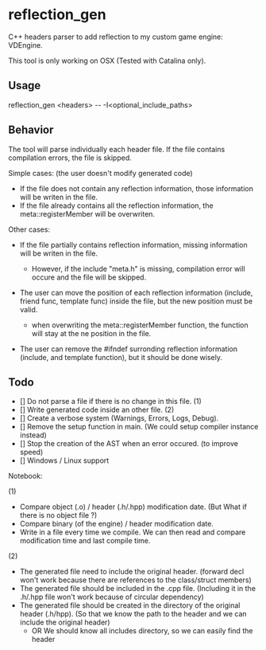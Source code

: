 # reflection_gen

C++ headers parser to add reflection to my custom game engine: VDEngine.

This tool is only working on OSX (Tested with Catalina only).

## Usage

reflection_gen \<headers\> -- -I\<optional_include_paths\>

## Behavior

The tool will parse individually each header file.
If the file contains compilation errors, the file is skipped.

Simple cases: (the user doesn't modify generated code)

- If the file does not contain any reflection information, those information will be writen in the file.
- If the file already contains all the reflection information, the meta::registerMember will be overwriten.

Other cases:

- If the file partially contains reflection information, missing information will be writen in the file.

  - However, if the include "meta.h" is missing, compilation error will occure and the file will be skipped.

- The user can move the position of each reflection information (include, friend func, template func) inside the file, but the new position must be valid.

  - when overwriting the meta::registerMember function, the function will stay at the ne position in the file.

- The user can remove the #ifndef surronding reflection information (include, and template function), but it should be done wisely.

## Todo

- [] Do not parse a file if there is no change in this file. (1)
- [] Write generated code inside an other file. (2)
- [] Create a verbose system (Warnings, Errors, Logs, Debug).
- [] Remove the setup function in main. (We could setup compiler instance instead)
- [] Stop the creation of the AST when an error occured. (to improve speed)
- [] Windows / Linux support

Notebook:

(1)

- Compare object (.o) / header (.h/.hpp) modification date. (But What if there is no object file ?)
- Compare binary (of the engine) / header modification date.
- Write in a file every time we compile. We can then read and compare modification time and last compile time.

(2)

- The generated file need to include the original header. (forward decl won't work because there are references to the class/struct members)
- The generated file should be included in the .cpp file. (Including it in the .h/.hpp file won't work because of circular dependency)
- The generated file should be created in the directory of the original header (.h/hpp). (So that we know the path to the header and we can include the original header)
  - OR We should know all includes directory, so we can easily find the header
